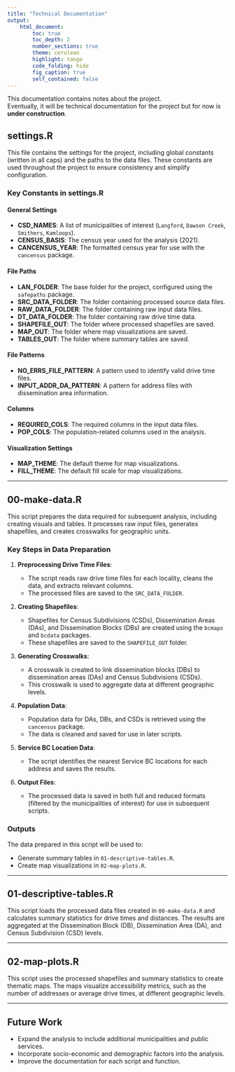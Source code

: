 ```yaml
---
title: "Technical Documentation"
output: 
    html_document:
        toc: true
        toc_depth: 2
        number_sections: true
        theme: cerulean
        highlight: tango
        code_folding: hide
        fig_caption: true
        self_contained: false
---
```


This documentation contains notes about the project.  
Eventually, it will be technical documentation for the project but for now is **under construction**.

## settings.R 
This file contains the settings for the project, including global constants (written in all caps) and the paths to the data files. These constants are used throughout the project to ensure consistency and simplify configuration.

### Key Constants in settings.R

#### General Settings
- **CSD_NAMES**: A list of municipalities of interest (`Langford`, `Dawson Creek`, `Smithers`, `Kamloops`).
- **CENSUS_BASIS**: The census year used for the analysis (2021).
- **CANCENSUS_YEAR**: The formatted census year for use with the `cancensus` package.

#### File Paths
- **LAN_FOLDER**: The base folder for the project, configured using the `safepaths` package.
- **SRC_DATA_FOLDER**: The folder containing processed source data files.
- **RAW_DATA_FOLDER**: The folder containing raw input data files.
- **DT_DATA_FOLDER**: The folder containing raw drive time data.
- **SHAPEFILE_OUT**: The folder where processed shapefiles are saved.
- **MAP_OUT**: The folder where map visualizations are saved.
- **TABLES_OUT**: The folder where summary tables are saved.

#### File Patterns
- **NO_ERRS_FILE_PATTERN**: A pattern used to identify valid drive time files.
- **INPUT_ADDR_DA_PATTERN**: A pattern for address files with dissemination area information.

#### Columns
- **REQUIRED_COLS**: The required columns in the input data files.
- **POP_COLS**: The population-related columns used in the analysis.

#### Visualization Settings
- **MAP_THEME**: The default theme for map visualizations.
- **FILL_THEME**: The default fill scale for map visualizations.

---

## 00-make-data.R

This script prepares the data required for subsequent analysis, including creating visuals and tables. It processes raw input files, generates shapefiles, and creates crosswalks for geographic units.

### Key Steps in Data Preparation

1. **Preprocessing Drive Time Files**:
   - The script reads raw drive time files for each locality, cleans the data, and extracts relevant columns.
   - The processed files are saved to the `SRC_DATA_FOLDER`.

2. **Creating Shapefiles**:
   - Shapefiles for Census Subdivisions (CSDs), Dissemination Areas (DAs), and Dissemination Blocks (DBs) are created using the `bcmaps` and `bcdata` packages.
   - These shapefiles are saved to the `SHAPEFILE_OUT` folder.

3. **Generating Crosswalks**:
   - A crosswalk is created to link dissemination blocks (DBs) to dissemination areas (DAs) and Census Subdivisions (CSDs).
   - This crosswalk is used to aggregate data at different geographic levels.

4. **Population Data**:
   - Population data for DAs, DBs, and CSDs is retrieved using the `cancensus` package.
   - The data is cleaned and saved for use in later scripts.

5. **Service BC Location Data**:
   - The script identifies the nearest Service BC locations for each address and saves the results.

6. **Output Files**:
   - The processed data is saved in both full and reduced formats (filtered by the municipalities of interest) for use in subsequent scripts.

### Outputs
The data prepared in this script will be used to:
- Generate summary tables in `01-descriptive-tables.R`.
- Create map visualizations in `02-map-plots.R`.

---

## 01-descriptive-tables.R

This script loads the processed data files created in `00-make-data.R` and calculates summary statistics for drive times and distances. The results are aggregated at the Dissemination Block (DB), Dissemination Area (DA), and Census Subdivision (CSD) levels.

---

## 02-map-plots.R

This script uses the processed shapefiles and summary statistics to create thematic maps. The maps visualize accessibility metrics, such as the number of addresses or average drive times, at different geographic levels.

---

## Future Work
- Expand the analysis to include additional municipalities and public services.
- Incorporate socio-economic and demographic factors into the analysis.
- Improve the documentation for each script and function.